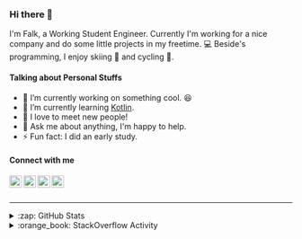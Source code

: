 ### Hi there 👋

I'm Falk, a Working Student Engineer. Currently I'm working for a nice company and do some little projects in my freetime. :computer: Beside's programming, I enjoy skiing :ski: and cycling :bicyclist:.

#### Talking about Personal Stuffs

- 🔭 I’m currently working on something cool. :laughing:
- 🌱 I’m currently learning [Kotlin][kotlin].
- 👯 I love to meet new people!
- 💬 Ask me about anything, I'm happy to help.
- ⚡ Fun fact: I did an early study.

#### Connect with me

[<img align="left" alt="LinkedIn" width="22px" src="https://cdn.jsdelivr.net/npm/simple-icons@v3/icons/linkedin.svg" />][linkedin]
[<img align="left" alt="GitHub" width="22px" src="https://cdn.jsdelivr.net/npm/simple-icons@v3/icons/github.svg" />][github]
[<img align="left" alt="GitLab" width="22px" src="https://cdn.jsdelivr.net/npm/simple-icons@v3/icons/gitlab.svg" />][gitlab]
[<img align="left" alt="Stack Overflow" width="22px" src="https://cdn.jsdelivr.net/npm/simple-icons@v3/icons/stackoverflow.svg" />][stackoverflow]

<br />
<br />

---

<details>
  <summary>:zap: GitHub Stats</summary>
  
  [![Flaxel's github stats](https://github-readme-stats.vercel.app/api?username=flaxel&include_all_commits=true)][github]
</details>

<details>
  <summary>:orange_book: StackOverflow Activity</summary>
  
  <!-- STACKOVERFLOW:START -->
- [Answer by flaxel for Why can I use interface as anonymous class?](https://stackoverflow.com/questions/64091449/why-can-i-use-interface-as-anonymous-class/64091603#64091603)
- [Answer by flaxel for How to copy multiple files atomically from src to dest in java?](https://stackoverflow.com/questions/63835385/how-to-copy-multiple-files-atomically-from-src-to-dest-in-java/64091163#64091163)
- [Answer by flaxel for Records requires ASM8](https://stackoverflow.com/questions/64087297/records-requires-asm8/64087916#64087916)
- [Answer by flaxel for My textarea stacks at the corner whenever i use it in Java. Can I bring it to the center of the screen?](https://stackoverflow.com/questions/64087043/my-textarea-stacks-at-the-corner-whenever-i-use-it-in-java-can-i-bring-it-to-th/64087446#64087446)
- [Answer by flaxel for Gatling Error Exception in thread "main" java.lang.NoClassDefFoundError: io/gatling/charts/component/impl/ComponentLibraryImpl](https://stackoverflow.com/questions/64086686/gatling-error-exception-in-thread-main-java-lang-noclassdeffounderror-io-gatl/64087213#64087213)
<!-- STACKOVERFLOW:END -->
</details>

[stackoverflow]: https://stackoverflow.com/users/10951752/flaxel
[gitlab]: https://gitlab.com/flaxel
[github]: https://github.com/flaxel
[linkedin]: https://www.linkedin.com/in/falk-p-b457211a0/
[kotlin]: https://kotlinlang.org/
